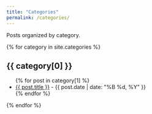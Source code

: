 ```yaml
---
title: "Categories"
permalink: /categories/
---
```


Posts organized by category.

{% for category in site.categories %}
  <h2>{{ category[0] }}</h2>
  <ul>
    {% for post in category[1] %}
      <li><a href="{{ post.url }}">{{ post.title }}</a> - {{ post.date | date: "%B %d, %Y" }}</li>
    {% endfor %}
  </ul>
{% endfor %}
